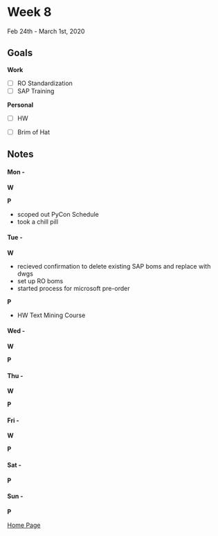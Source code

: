 # Week 8
Feb 24th - March 1st, 2020

## Goals

**Work**

- [ ] RO Standardization
- [ ] SAP Training

**Personal**

- [ ] HW
- [ ] Brim of Hat


## Notes

#### Mon -  ####

**W**



**P**

- scoped out PyCon Schedule
- took a chill pill

#### Tue -  ####

**W**

- recieved confirmation to delete existing SAP boms and replace with dwgs
- set up RO boms
- started process for microsoft pre-order

**P**

- HW Text Mining Course

#### Wed -  ####

**W**

**P**

#### Thu -  ####

**W**

**P**

#### Fri -  ####

**W**

**P**

#### Sat -  ####

**P**

#### Sun -  ####

**P**


[Home Page](https://ch3ck3rs.github.io/Goals)
